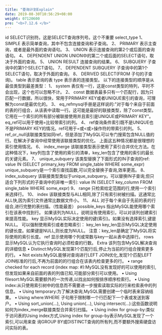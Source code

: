 ```yaml
---
title: "查询计划Explain"
date: 2019-08-30T10:56:29+08:00
weight: 07120600
pre: "<b>7.12.6 </b>"
---
```


id SELECT识别符。这是SELECT查询序列号。这个不重要
select_type 1、 SIMPLE
 表示简单查询，其中不包含连接查询和子查询。
 2、 PRIMARY
 表示主查询，或者是最外面的查询语句。
 3、 UNION
 表示连接查询的第2个或后面的查询语句。
 4、 DEPENDENT UNION
 UNION中的第二个或后面的SELECT语句，取决于外面的查询。
 5、 UNION RESULT
 连接查询的结果。
 6、 SUBQUERY
 子查询中的第1个SELECT语句。
 7、 DEPENDENT SUBQUERY
 子查询中的第1个SELECT语句，取决于外面的查询。
 8、 DERIVED
 SELECT(FROM 子句的子查询)。
table 表示查询的表
type 表示表的连接类型。
 以下的连接类型的顺序是从最佳类型到最差类型：
 1、 system
 表仅有一行，这是const类型的特列，平时不会出现，这个也可以忽略不计。
 2、 const
 数据表最多只有一个匹配行，因为只匹配一行数据，所以很快，常用于PRIMARY KEY或者UNIQUE索引的查询，可理解为const是最优化的。
 3、 eq_refmysql手册是这样说的:"对于每个来自于前面的表的行组合，从该表中读取一行。这可能是最好的联接类型，除了const类型。它用在一个索引的所有部分被联接使用并且索引是UNIQUE或PRIMARY KEY"。eq_ref可以用于使用=比较带索引的列。
 4、 ref查询条件索引既不是UNIQUE也不是PRIMARY KEY的情况。ref可用于=或<或>操作符的带索引的列。
 5、 ref_or_null该联接类型如同ref，但是添加了MySQL可以专门搜索包含NULL值的行。在解决子查询中经常使用该联接类型的优化。
 上面这五种情况都是很理想的索引使用情况。
 6、 index_merge
 该联接类型表示使用了索引合并优化方法。在这种情况下，key列包含了使用的索引的清单，key_len包含了使用的索引的最长的关键元素。
 7、 unique_subquery
 该类型替换了下面形式的IN子查询的ref: value IN (SELECT primary_key FROM single_table WHERE some_expr)
 unique_subquery是一个索引查找函数,可以完全替换子查询,效率更高。
 8、 index_subquery
 该联接类型类似于unique_subquery。可以替换IN子查询,但只适合下列形式的子查询中的非唯一索引: value IN (SELECT key_column FROM single_table WHERE some_expr)
 9、 range
 只检索给定范围的行,使用一个索引来选择行。
 10、 index
 该联接类型与ALL相同,除了只有索引树被扫描。这通常比ALL快,因为索引文件通常比数据文件小。
 11、 ALL
 对于每个来自于先前的表的行组合,进行完整的表扫描。（性能最差）
possible_keys 指出MySQL能使用哪个索引在该表中找到行。
 如果该列为NULL，说明没有使用索引，可以对该列创建索引来提高性能。
key 显示MySQL实际决定使用的键(索引)。如果没有选择索引,键是NULL。
 可以强制使用索引或者忽略索引：
key_len key_len显示MySQL决定使用的键长度。如果键是NULL,则长度为NULL。
 注意：key_len是确定了MySQL将实际使用的索引长度。
ref 显示使用哪个列或常数与key一起从表中选择行。
rows 显示MySQL认为它执行查询时必须检查的行数。
Extra 该列包含MySQL解决查询的详细信息
 • Distinct:MySQL发现第1个匹配行后,停止为当前的行组合搜索更多的行。
 • Not exists:MySQL能够对查询进行LEFT JOIN优化,发现1个匹配LEFT JOIN标准的行后,不再为前面的的行组合在该表内检查更多的行。
 • range checked for each record (index map: #):MySQL没有发现好的可以使用的索引,但发现如果来自前面的表的列值已知,可能部分索引可以使用。
 • Using filesort:MySQL需要额外的一次传递,以找出如何按排序顺序检索行。
 • Using index:从只使用索引树中的信息而不需要进一步搜索读取实际的行来检索表中的列信息。
 • Using temporary:为了解决查询,MySQL需要创建一个临时表来容纳结果。
 • Using where:WHERE 子句用于限制哪一个行匹配下一个表或发送到客户。
 • Using sort_union(...), Using union(...), Using intersect(...):这些函数说明如何为index_merge联接类型合并索引扫描。
 • Using index for group-by:类似于访问表的Using index方式,Using index for group-by表示MySQL发现了一个索引,可以用来查 询GROUP BY或DISTINCT查询的所有列,而不要额外搜索硬盘访问实际的表。
